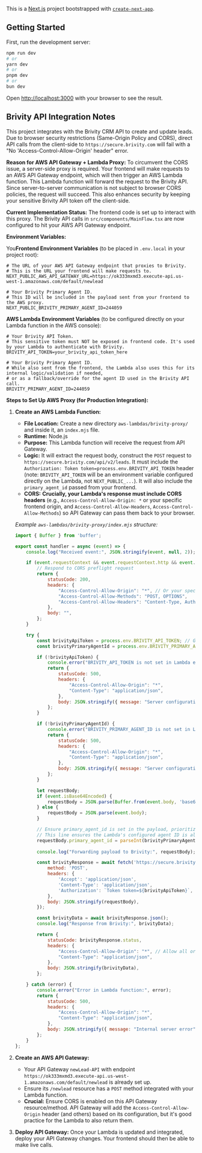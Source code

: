 This is a [Next.js](https://nextjs.org) project bootstrapped with [`create-next-app`](https://nextjs.org/docs/app/api-reference/cli/create-next-app).

## Getting Started

First, run the development server:

```bash
npm run dev
# or
yarn dev
# or
pnpm dev
# or
bun dev
```

Open [http://localhost:3000](http://localhost:3000) with your browser to see the result.


## Brivity API Integration Notes

This project integrates with the Brivity CRM API to create and update leads. Due to browser security restrictions (Same-Origin Policy and CORS), direct API calls from the client-side to `https://secure.brivity.com` will fail with a "No 'Access-Control-Allow-Origin' header" error.

**Reason for AWS API Gateway + Lambda Proxy:**
To circumvent the CORS issue, a server-side proxy is required. Your frontend will make requests to an AWS API Gateway endpoint, which will then trigger an AWS Lambda function. This Lambda function will forward the request to the Brivity API. Since server-to-server communication is not subject to browser CORS policies, the request will succeed. This also enhances security by keeping your sensitive Brivity API token off the client-side.

**Current Implementation Status:**
The frontend code is set up to interact with this proxy. The Brivity API calls in `src/components/MainFlow.tsx` are now configured to hit your AWS API Gateway endpoint.

**Environment Variables:**

You**Frontend Environment Variables** (to be placed in `.env.local` in your project root):

```
# The URL of your AWS API Gateway endpoint that proxies to Brivity.
# This is the URL your frontend will make requests to.
NEXT_PUBLIC_AWS_API_GATEWAY_URL=https://ok333mxmd3.execute-api.us-west-1.amazonaws.com/default/newlead

# Your Brivity Primary Agent ID.
# This ID will be included in the payload sent from your frontend to the AWS proxy.
NEXT_PUBLIC_BRIVITY_PRIMARY_AGENT_ID=244059
```

**AWS Lambda Environment Variables** (to be configured directly on your Lambda function in the AWS console):

```
# Your Brivity API Token.
# This sensitive token must NOT be exposed in frontend code. It's used by your Lambda to authenticate with Brivity.
BRIVITY_API_TOKEN=your_brivity_api_token_here

# Your Brivity Primary Agent ID.
# While also sent from the frontend, the Lambda also uses this for its internal logic/validation if needed,
# or as a fallback/override for the agent ID used in the Brivity API call.
BRIVITY_PRIMARY_AGENT_ID=244059
```

**Steps to Set Up AWS Proxy (for Production Integration):**

1.  **Create an AWS Lambda Function:**
    *   **File Location:** Create a new directory `aws-lambdas/brivity-proxy/` and inside it, an `index.mjs` file.
    *   **Runtime:** Node.js
    *   **Purpose:** This Lambda function will receive the request from API Gateway.
    *   **Logic:** It will extract the request body, construct the `POST` request to `https://secure.brivity.com/api/v2/leads`. It must include the `Authorization: Token token=process.env.BRIVITY_API_TOKEN` header (note: `BRIVITY_API_TOKEN` will be an environment variable configured directly on the Lambda, not `NEXT_PUBLIC_...`). It will also include the `primary_agent_id` passed from your frontend.
    *   **CORS:** **Crucially, your Lambda's response must include CORS headers** (e.g., `Access-Control-Allow-Origin: *` or your specific frontend origin, and `Access-Control-Allow-Headers`, `Access-Control-Allow-Methods`) so API Gateway can pass them back to your browser.

    *Example `aws-lambdas/brivity-proxy/index.mjs` structure:*
    ```javascript
    import { Buffer } from 'buffer';

    export const handler = async (event) => {
        console.log("Received event:", JSON.stringify(event, null, 2));

        if (event.requestContext && event.requestContext.http && event.requestContext.http.method === 'OPTIONS') {
            // Respond to CORS preflight request
            return {
                statusCode: 200,
                headers: {
                    "Access-Control-Allow-Origin": "*", // Or your specific frontend URL
                    "Access-Control-Allow-Methods": "POST, OPTIONS",
                    "Access-Control-Allow-Headers": "Content-Type, Authorization",
                },
                body: "",
            };
        }

        try {
            const brivityApiToken = process.env.BRIVITY_API_TOKEN; // Get from Lambda environment variables
            const brivityPrimaryAgentId = process.env.BRIVITY_PRIMARY_AGENT_ID; // Get from Lambda environment variables

            if (!brivityApiToken) {
                console.error("BRIVITY_API_TOKEN is not set in Lambda environment variables.");
                return {
                    statusCode: 500,
                    headers: {
                        "Access-Control-Allow-Origin": "*",
                        "Content-Type": "application/json",
                    },
                    body: JSON.stringify({ message: "Server configuration error: Brivity API token missing." }),
                };
            }

            if (!brivityPrimaryAgentId) {
                console.error("BRIVITY_PRIMARY_AGENT_ID is not set in Lambda environment variables.");
                return {
                    statusCode: 500,
                    headers: {
                        "Access-Control-Allow-Origin": "*",
                        "Content-Type": "application/json",
                    },
                    body: JSON.stringify({ message: "Server configuration error: Brivity Primary Agent ID missing." }),
                };
            }

            let requestBody;
            if (event.isBase64Encoded) {
                requestBody = JSON.parse(Buffer.from(event.body, 'base64').toString('utf8'));
            } else {
                requestBody = JSON.parse(event.body);
            }

            // Ensure primary_agent_id is set in the payload, prioritizing Lambda env var if needed
            // This line ensures the Lambda's configured agent ID is always used for the Brivity call
            requestBody.primary_agent_id = parseInt(brivityPrimaryAgentId, 10);
            
            console.log("Forwarding payload to Brivity:", requestBody);

            const brivityResponse = await fetch('https://secure.brivity.com/api/v2/leads', {
                method: 'POST',
                headers: {
                    'Accept': 'application/json',
                    'Content-Type': 'application/json',
                    'Authorization': `Token token=${brivityApiToken}`,
                },
                body: JSON.stringify(requestBody),
            });

            const brivityData = await brivityResponse.json();
            console.log("Response from Brivity:", brivityData);

            return {
                statusCode: brivityResponse.status,
                headers: {
                    "Access-Control-Allow-Origin": "*", // Allow all origins for simplicity in development
                    "Content-Type": "application/json",
                },
                body: JSON.stringify(brivityData),
            };

        } catch (error) {
            console.error("Error in Lambda function:", error);
            return {
                statusCode: 500,
                headers: {
                    "Access-Control-Allow-Origin": "*",
                    "Content-Type": "application/json",
                },
                body: JSON.stringify({ message: "Internal server error", error: error.message }),
            };
        }
    };
    ```

2.  **Create an AWS API Gateway:**
    *   Your API Gateway `newLead-API` with endpoint `https://ok333mxmd3.execute-api.us-west-1.amazonaws.com/default/newlead` is already set up.
    *   Ensure its `/newlead` resource has a `POST` method integrated with your Lambda function.
    *   **Crucial:** Ensure CORS is enabled on this API Gateway resource/method. API Gateway will add the `Access-Control-Allow-Origin` header (and others) based on its configuration, but it's good practice for the Lambda to also return them.

3.  **Deploy API Gateway:** Once your Lambda is updated and integrated, deploy your API Gateway changes. Your frontend should then be able to make live calls.
